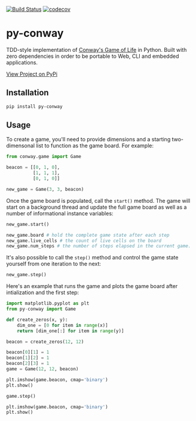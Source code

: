 [![Build Status](https://dev.azure.com/brandon0360/py-conway/_apis/build/status/bsatrom.py-conway?branchName=master)](https://dev.azure.com/brandon0360/py-conway/_build/latest?definitionId=3&branchName=master)
[![codecov](https://codecov.io/gh/bsatrom/py-conway/branch/master/graph/badge.svg)](https://codecov.io/gh/bsatrom/py-conway)

# py-conway

TDD-style implementation of [Conway's Game of Life](https://www.conwaylife.com/wiki/Conway%27s_Game_of_Life) in Python. Built with zero dependencies in order to be portable to Web, CLI and embedded applications.

[View Project on PyPi](https://pypi.org/project/py-conway/0.0.1/)

## Installation

```bash
pip install py-conway
```

## Usage

To create a game, you'll need to provide dimensions and a starting two-dimensonal list to function as the game board. For example:

```python
from conway.game import Game

beacon = [[0, 1, 0],
          [1, 1, 1],
          [0, 1, 0]]

new_game = Game(3, 3, beacon)
```

Once the game board is populated, call the `start()` method. The game will start on a background thread and update the full game board as well as a number of informational instance variables:

```python
new_game.start()

new_game.board # hold the complete game state after each step
new_game.live_cells # the count of live cells on the board
new_game.num_steps # the number of steps elapsed in the current game.
```

It's also possible to call the `step()` method and control the game state yourself from one iteration to the next:

```python
new_game.step()
```

Here's an example that runs the game and plots the game board after intialization and the first step:

```python
import matplotlib.pyplot as plt
from py-conway import Game

def create_zeros(x, y):
    dim_one = [0 for item in range(x)]
    return [dim_one[:] for item in range(y)]

beacon = create_zeros(12, 12)

beacon[0][1] = 1
beacon[1][2] = 1
beacon[2][3] = 1
game = Game(12, 12, beacon)

plt.imshow(game.beacon, cmap='binary')
plt.show()

game.step()

plt.imshow(game.beacon, cmap='binary')
plt.show()
```
